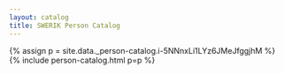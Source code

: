```yaml
---
layout: catalog
title: SWERIK Person Catalog
---
```

{% assign p = site.data._person-catalog.i-5NNnxLi1LYz6JMeJfggjhM %}
{% include person-catalog.html p=p %}

